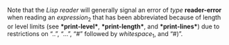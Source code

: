  



Note that the *Lisp reader* will generally signal an error of *type* **reader-error** when reading an *expression*<sub>2</sub> that has been abbreviated because of length or level limits (see **\*print-level\***, **\*print-length\***, and **\*print-lines\***) due to restrictions on “..”, “...”, “#” followed by *whitespace*<sub>1</sub>, and “#)”. 

